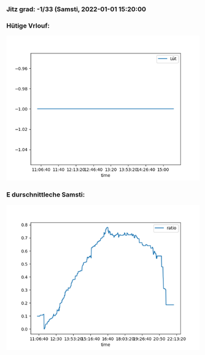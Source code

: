 ### Jitz grad: -1/33 (Samsti, 2022-01-01 15:20:00

### Hütige Vrlouf:
![Graph](Today.png)

### E durschnittleche Samsti:
![Graph](Samsti.png)
